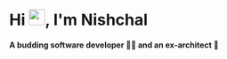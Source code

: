 # Hi <img src="https://media.giphy.com/media/hvRJCLFzcasrR4ia7z/giphy.gif" width="29px" height="29px">, I'm Nishchal 
#### A budding software developer 🧑‍💻 and an ex-architect 📐
